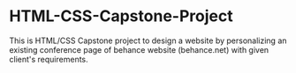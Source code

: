 # HTML-CSS-Capstone-Project
This is HTML/CSS Capstone project to design a website by personalizing an existing conference page of behance website (behance.net) with given client's requirements.
